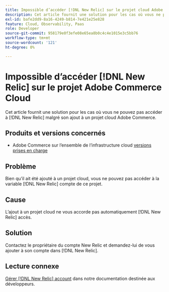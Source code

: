 ```yaml
---
title: Impossible d’accéder [!DNL New Relic] sur le projet cloud Adobe Commerce
description: Cet article fournit une solution pour les cas où vous ne pouvez pas accéder à [!DNL New Relic] bien qu’ajouté à un projet cloud sur Adobe Commerce.
exl-id: bafe2dd9-8a16-4249-b814-7e421e25e828
feature: Cloud, Observability, Paas
role: Developer
source-git-commit: 958179e0f3efe08e65ea8b0c4c4e1015e3c5bb76
workflow-type: tm+mt
source-wordcount: '121'
ht-degree: 0%

---
```


# Impossible d’accéder [!DNL New Relic] sur le projet Adobe Commerce Cloud

Cet article fournit une solution pour les cas où vous ne pouvez pas accéder à [!DNL New Relic] malgré son ajout à un projet cloud Adobe Commerce.

## Produits et versions concernés

* Adobe Commerce sur l’ensemble de l’infrastructure cloud [versions prises en charge](https://www.adobe.com/content/dam/cc/en/legal/terms/enterprise/pdfs/Adobe-Commerce-Software-Lifecycle-Policy.pdf)

## Problème

Bien qu’il ait été ajouté à un projet cloud, vous ne pouvez pas accéder à la variable [!DNL New Relic] compte de ce projet.

## Cause

L’ajout à un projet cloud ne vous accorde pas automatiquement [!DNL New Relic] accès.

## Solution

Contactez le propriétaire du compte New Relic et demandez-lui de vous ajouter à son compte dans [!DNL New Relic].

## Lecture connexe

[Gérer [!DNL New Relic] account](https://devdocs.magento.com/cloud/project/new-relic.html#manage-new-relic-account) dans notre documentation destinée aux développeurs.
